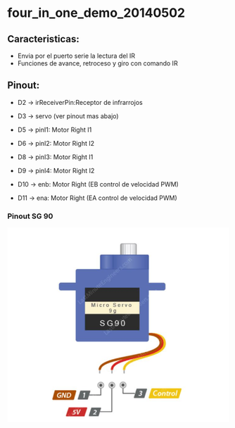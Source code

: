 # four_in_one_demo_20140502

## Caracteristicas:
- Envia por el puerto serie la lectura del IR
- Funciones de avance, retroceso y giro con comando IR

## Pinout:

- D2 -> irReceiverPin:Receptor de infrarrojos

- D3 -> servo (ver pinout mas abajo)

- D5 -> pinI1: Motor Right I1
- D6 -> pinI2: Motor Right I2

- D8 -> pinI3: Motor Right I1
- D9 -> pinI4: Motor Right I2

- D10 -> enb: Motor Right (EB control de velocidad PWM)

- D11 -> ena: Motor Right (EA control de velocidad PWM)

### Pinout SG 90
![picture](docs/SG_90_pinout.JPG)

